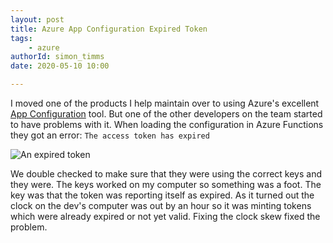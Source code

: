 ```yaml
---
layout: post
title: Azure App Configuration Expired Token
tags: 
    - azure
authorId: simon_timms
date: 2020-05-10 10:00

---
```


I moved one of the products I help maintain over to using Azure's excellent [App Configuration](https://docs.microsoft.com/en-us/azure/azure-app-configuration/overview) tool. But one of the other developers on the team started to have problems with it. When loading the configuration in Azure Functions they got an error: `The access token has expired`
<!-- more -->
![An expired token](/images/tokenexpiry/image.png)

We double checked to make sure that they were using the correct keys and they were. The keys worked on my computer so something was a foot. The key was that the token was reporting itself as expired. As it turned out the clock on the dev's computer was out by an hour so it was minting tokens which were already expired or not yet valid. Fixing the clock skew fixed the problem.